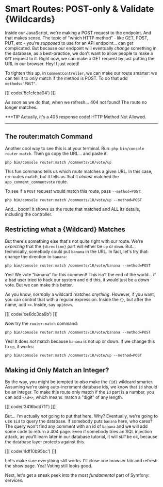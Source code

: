 # Smart Routes: POST-only & Validate {Wildcards}

Inside our JavaScript, we're making a POST request to the endpoint. And that
makes sense. The topic of "which HTTP method" - like GET, POST, PUT, etc -
you're *supposed* to use for an API endpoint... can get complicated. But because
our endpoint will eventually *change* something in the database, as a
best-practice, we don't want to allow people to make a `GET` request to it. Right
now, we can make a GET request by just putting the URL in our browser. Hey!
I just voted!

To tighten this up, in `CommentController`, we can make our route smarter: we can
tell it to *only* match if the method is POST. To do that add `methods="POST"`.

[[[ code('5c1cfcba94') ]]]

As *soon* as we do that, when we refresh... 404 not found! The route no longer
matches.

***TIP
Actually, it's a 405 response code! HTTP Method Not Allowed.
***

## The router:match Command

Another cool way to see this is at your terminal. Run:
`php bin/console router:match`. Then go copy the URL... and paste it.

```terminal-silent
php bin/console router:match /comments/10/vote/up
```

This fun command tells us which *route* matches a given URL. In this case,
*no* routes match, but it tells us that it *almost* matched the
`app_comment_commentvote` route.

To see if a `POST` request would match this route, pass `--method=POST`:

```terminal-silent
php bin/console router:match /comments/10/vote/up --method=POST
```

And... boom! It shows us the route that matched and ALL its details, including
the controller.

## Restricting what a {Wildcard} Matches

But there's something else that's not quite right with our route. We're *expecting*
that the `{direction}` part will either be `up` or `down`. But... technically,
somebody could put `banana` in the URL. In fact, let's try that: change the
direction to `banana`:

```terminal-silent
php bin/console router:match /comments/10/vote/banana --method=POST
```

Yes! We vote "banana" for this comment! This isn't the end of the world... if a
bad user tried to hack our system and did this, it would just be a down vote.
But we can make this better.

As you know, *normally* a wildcard matches *anything*. However, if you want, you
can control that with a regular expression. Inside the `{}`, but after the name,
add `<>`. Inside, say `up|down`.

[[[ code('ce6dc3ca9b') ]]]

*Now* try the `router:match` command:

```terminal-silent
php bin/console router:match /comments/10/vote/banana --method=POST
```

Yes! It does *not* match because `banana` is not up or down. If we change this
to `up`, it works:

```terminal-silent
php bin/console router:match /comments/10/vote/up --method=POST
```

## Making id Only Match an Integer?

By the way, you might be tempted to *also* make the `{id}` wildcard smarter.
Assuming we're using auto-increment database ids, we know that `id` should be
an integer. To make this route only match if the `id` part is a number, you can add
`<\d+>`, which means: match a "digit" of any length.

[[[ code('3416bdd71f') ]]]

But... I'm actually *not* going to put that here. Why? Eventually, we're going to
use `$id` to query the database. If somebody puts `banana` here, who cares? The
query won't find any comment with an id of `banana` and we will add some code to
return a 404 page. Even if somebody tries an SQL injection attack, as you'll learn
later in our database tutorial, it will *still* be ok, because the database layer
protects against this.

[[[ code('4df10b95bc') ]]]

Let's make sure everything still works. I'll close one browser tab and refresh the
show page. Yea! Voting still looks good.

Next, let's get a sneak peek into the most *fundamental* part of Symfony: services.
